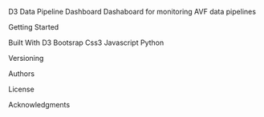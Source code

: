 D3 Data Pipeline Dashboard
Dashaboard for monitoring AVF data pipelines

Getting Started

Built With
D3
Bootsrap
Css3
Javascript
Python

Versioning


Authors

License


Acknowledgments
